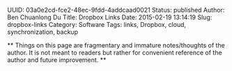 UUID: 03a0e2cd-fce2-48ec-9fdd-4addcaad0021
Status: published
Author: Ben Chuanlong Du
Title: Dropbox Links
Date: 2015-02-19 13:14:19
Slug: dropbox-links
Category: Software
Tags: links, Dropbox, cloud, synchronization, backup

**
Things on this page are fragmentary and immature notes/thoughts of the author. 
It is not meant to readers but rather for convenient reference of the author and future improvement.
**
 

